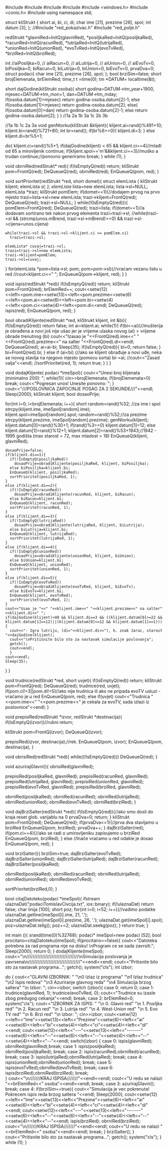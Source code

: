 #include <iostream>
#include <fstream>
#include <ctime>
#include <cstring>
#include <windows.h>
#include <conio.h>
#include <iomanip>
using namespace std;

struct kliStrukt {
  short ai, bi, ci, di;
  char ime [21], prezime [26], spol;
  int datum [3]; 
};
//#include "red_pokazivac.h"
#include "red_polje.h"

redStrukt 
 *glavniRed=InitQ(glavniRed),
 *posiljkaRed=InitQ(posiljkaRed),
 *racunRed=InitQ(racunRed),
 *lutrijaRed=InitQ(lutrijaRed),
 *unionRed=InitQ(unionRed),
 *evoTvRed=InitQ(evoTvRed),
 *brziRed=InitQ(brziRed);
 
int 
 //aiPosiljka=0,
// aiRacun=0,
// aiLutrija=0,
// aiUnion=0,
// aiEvoTv=0,
 biPosiljka=0,
 biRacun=0,
 biLutrija=0,
 biUnion=0,
 biEvoTv=0,
 prvaDva=0;
struct podaci{
  char ime [21], prezime [26], spol;
};
bool brziSim=false;
short brojElemenata, brElemRed;
time_t t =time(0);
tm *DATUM= localtime(&t);

short dajGodine(kliStrukt osoba){
  short godina=DATUM->tm_year+1900,
  mjesec=DATUM->tm_mon+1,
  dan=DATUM->tm_mday;
  if(osoba.datum[1]>mjesec)
    return godina-osoba.datum[2]-1;
  else if(osoba.datum[1]<mjesec)
    return godina-osoba.datum[2];
  else{
    if(osoba.datum[0]>dan)
      return godina-osoba.datum[2]-1;
    else
      return godina-osoba.datum[2];
  }
}
//1a  2a  1b  3a  1c  2b  3b

//1a 1b 1c 2a 3a 
void genNtorku(kliStrukt &klijent){
  klijent.ai=rand()%491+10;
  klijent.bi=rand()%721+80;
  int br=rand();
  if(br%6==0){
    klijent.di=3;
  }
  else
    klijent.di=br%5+1;
  
  do{
    klijent.ci=rand()%5+1;
    if(dajGodine(klijent) < 65 && klijent.ci==4)//mlađi od 65 a mirovljenik
      continue;
    if(klijent.spol=='m'&&klijent.ci==3)//muško a trudan
      continue;//ponovno generiramo
    break;
  } while (1);
}

void obrniRed(redStrukt* red){
  if(IsEmptyQ(red))
    return;
  kliStrukt pom=FrontQ(red);
  DeQueueQ(red);
  obrniRed(red);
  EnQueueQ(pom, red);
}

void sortPrioritet(redStrukt *red, short domet){
  struct elemLista {
    kliStrukt klijent;
    elemLista *sl;
    };
  elemLista* lista=new elemLista;
  lista->sl=NULL;
  elemLista *trazi;
  kliStrukt pomElem;
  if(domet==1){//dodajem prvog na prvo mjesto
      trazi=lista->sl=new elemLista;
      trazi->klijent=FrontQ(red);
      DeQueueQ(red);
      trazi->sl=NULL;
  }
  while(!(IsEmptyQ(red))){
    pomElem=FrontQ(red);
    DeQueueQ(red);
    trazi=lista;
    if(domet==1)//a dodavam sortirano tek nakon prvog elementa
      trazi=trazi->sl;
    //while(trazi->sl && (strcmp(unos.mBrend, trazi->sl->mBrend)==0) && trazi->sl->cijena<unos.cijena)
    
    while(trazi->sl && trazi->sl->klijent.ci <= pomElem.ci) 
      trazi=trazi->sl;
    
    elemLista* cuvaj=trazi->sl;
    trazi=trazi->sl=new elemLista;
    trazi->klijent=pomElem; 
    trazi->sl=cuvaj;
  }
  for(elemLista *pom=lista->sl; pom; pom=pom->sl){//vraćam vezanu listu u red
    //cout<<pom->klijent.ci<<" ";
    EnQueueQ(pom->klijent, red);
  }
}

void ispis(redStrukt *red){
  if(IsEmptyQ(red))
    return;
  kliStrukt pom=FrontQ(red);
  brElemRed++;
  cout<<setw(12)<<left<<pom.ime<<setw(13)<<left<<pom.prezime<<setw(6)<<left<<pom.ai<<setw(6)<<left<<pom.bi<<setw(4)<<left<<pom.ci<<setw(4)<<left<<pom.di<<endl;
  DeQueueQ(red);
  ispis(red);
  EnQueueQ(pom, red);
}

bool obradiKlijente(redStrukt *red, kliStrukt klijent, int &bi){
  if(IsEmptyQ(red))
    return false;
  int ai=klijent.ai;
  while(1){
    if(bi<=ai){//mušterija je obrađena a novi još nije ušao jer je vrijeme ulaska novog (ai) > vrijeme obrade trenutnog (bi)
      cout<<"Izasao je "<<FrontQ(red).ime<<" "<<FrontQ(red).prezime<<" na salter "<<FrontQ(red).di<<endl;
      DeQueueQ(red);
      ai=ai-bi;
      Sleep(35);
      if(IsEmptyQ(red)){
        bi=0;
        return false;
      }
      bi=FrontQ(red).bi;
    }
    else if (ai<bi) {//ako se klijent obrađuje a novi uđe, neka se novog stavlja na njegovo mjesto (pomocu sorta)
      bi-=ai;
      //cout<<"Zasad valja"<<endl;
      //sortPrioritet(red, 1);
      return true;
    }
  }
}

void dodajKlijente( podaci *imeSpol){
  cout<<"Unesi broj klijenata (minimalno 200): ";
  while(1){
    cin>>brojElemenata;
    if(brojElemenata>0)
      break;
    cout<<"Pogresan unos! Unesite ponovno: ";
  }
  cout<<"///POSLOVNICA ZAPOCINJE POSAO ZA 2 SEKUNDE///"<<endl;
  Sleep(2000);
  kliStrukt klijent;
  bool dosaoPrije;
  
  for(int i=0; i<brojElemenata; i++){
    short random=rand()%52; //za ime i spol
    strcpy(klijent.ime, imeSpol[random].ime);
    klijent.spol=imeSpol[random].spol;
    random=rand()%52;//za prezime
    strcpy(klijent.prezime, imeSpol[random].prezime);
    genNtorku(klijent);
    klijent.datum[0]=rand()%30+1;
    if(rand()%3==0)
      klijent.datum[1]=12;
    else
      klijent.datum[1]=rand()%12+1;
    klijent.datum[2]=rand()%53+1943;//1942 - 1995 godišta (max starost = 72, max mladost = 18)
    EnQueueQ(klijent, glavniRed);
    
    dosaoPrije=false;
    if(klijent.di==1){
      if(!IsEmptyQ(posiljkaRed))
        dosaoPrije=obradiKlijente(posiljkaRed, klijent, biPosiljka);
      else biPosiljka=klijent.bi;
      EnQueueQ(klijent, posiljkaRed);
      sortPrioritet(posiljkaRed, 1);
    }
    else if(klijent.di==2){
      if(!IsEmptyQ(racunRed))
        dosaoPrije=obradiKlijente(racunRed, klijent, biRacun);
      else biRacun=klijent.bi;
      EnQueueQ(klijent, racunRed);
      sortPrioritet(racunRed, 1);
    }
    else if(klijent.di==3){
      if(!IsEmptyQ(lutrijaRed)) 
        dosaoPrije=obradiKlijente(lutrijaRed, klijent, biLutrija);
      else biLutrija=klijent.bi;
      EnQueueQ(klijent, lutrijaRed);
      sortPrioritet(lutrijaRed, 1);
    }
    else if(klijent.di==4){
      if(!IsEmptyQ(unionRed))
        dosaoPrije=obradiKlijente(unionRed, klijent, biUnion);
      else biUnion=klijent.bi;
      EnQueueQ(klijent, unionRed);
      sortPrioritet(unionRed, 1);
    }
    else if(klijent.di==5){
      if(!IsEmptyQ(evoTvRed))
        dosaoPrije=obradiKlijente(evoTvRed, klijent, biEvoTv);
      else biEvoTv=klijent.bi;
      EnQueueQ(klijent, evoTvRed);
      sortPrioritet(evoTvRed, 1);
    }
    cout<<"Usao je "<<" "<<klijent.ime<<" "<<klijent.prezime<<" na salter"<<klijent.di<<" ";
    if(dajGodine(klijent)<40 && klijent.di==3 && ((klijent.datum[0]>=22 && klijent.datum[1]==12)||(klijent.datum[0]<=12 && klijent.datum[1]==1))){
      cout<<"- Igra lutriju, (di="<<klijent.di<<"), h. znak Jarac, starost "<<dajGodine(klijent);
      cout<<"\nPritisnite bilo sto za nastavak simulacije poslovanja";
      getch();
      cout<<endl;
      }
    cout<<endl;
    Sleep(35);
  }
}

void trudnice(redStrukt *red, short uvjet){
  if(IsEmptyQ(red))
    return;
  kliStrukt pom=FrontQ(red);
  DeQueueQ(red);
  trudnice(red, uvjet);
  if(pom.ci!=3||pom.di!=5)//ako nije trudnica ili ako ne pripada evoTV usluzi - vraćamo je u red
    EnQueueQ(pom, red);
  else
    if(uvjet)
      cout<<"Trudnica "<<pom.ime<<" "<<pom.prezime<<" je cekala za evoTV, sada izlazi iz poslovnice"<<endl;
}

void prepisiRed(redStrukt *izvor, redStrukt *destinacija){
  if(IsEmptyQ(izvor))//rubni
    return;
    
  kliStrukt pom=FrontQ(izvor);
  DeQueueQ(izvor);
  
  prepisiRed(izvor, destinacija);//rek.
  EnQueueQ(pom, izvor);
  EnQueueQ(pom, destinacija);
}

void obrisiRed(redStrukt *red){
  while((!IsEmptyQ(red)))
    DeQueueQ(red);
}

void azurirajGlavni(){
  obrisiRed(glavniRed);
  
  prepisiRed(posiljkaRed, glavniRed);
  prepisiRed(racunRed, glavniRed);
  prepisiRed(lutrijaRed, glavniRed);
  prepisiRed(unionRed, glavniRed);
  prepisiRed(evoTvRed, glavniRed);
  prepisiRed(brziRed, glavniRed);
  
  obrniRed(posiljkaRed);
  obrniRed(racunRed);
  obrniRed(lutrijaRed);
  obrniRed(unionRed);
  obrniRed(evoTvRed);
  obrniRed(brziRed);
}

void dajBrziSalter(redStrukt *red){
  if(IsEmptyQ(red)){//ako smo dosli do kraja reset glob. varijablu na 0
    prvaDva=0;
    return;
  }
  kliStrukt pom=FrontQ(red);
  DeQueueQ(red);
  if(prvaDva<=1){//prva dva stavljamo u brziRed
    EnQueueQ(pom, brziRed); 
    prvaDva++;
  }
  dajBrziSalter(red);
  if(pom.ci==4){//ako se radi o umirovljeniku zapisujemo u brziRed
    EnQueueQ(pom, brziRed); 
  }
  else //Inače vraćamo u red odakle je dosao
    EnQueueQ(pom, red);
}

void brziSalter(){
  brziSim=true;
  dajBrziSalter(evoTvRed);
  dajBrziSalter(unionRed);
  dajBrziSalter(lutrijaRed);
  dajBrziSalter(racunRed);
  dajBrziSalter(posiljkaRed);
  
  obrniRed(posiljkaRed);
  obrniRed(racunRed);
  obrniRed(lutrijaRed);
  obrniRed(unionRed);
  obrniRed(evoTvRed);
  
  sortPrioritet(brziRed,0);
}

bool citajDatoteku(podaci *imeSpol){
  ifstream ulaznaDat("podaciTomislavCivcija.txt", ios::binary);
  if(!ulaznaDat)
    return false;
  char linija [100];
  short poz;
  for(int i=0; i<52; i++){//vadimo podatke
    ulaznaDat.getline(imeSpol[i].ime, 21, '.');
    ulaznaDat.getline(imeSpol[i].prezime, 26, '.');
    ulaznaDat.get(imeSpol[i].spol);
    poz=ulaznaDat.tellg();
    poz+=2;
    ulaznaDat.seekg(poz);
  }
  return true;
}

int main (){
  srand(time(0)%32768);
  podaci* imeSpol=new podaci [52];
  bool procitano=citajDatoteku(imeSpol);
  if(procitano==false){
    cout<<"Datoteka potrebna za rad programa nije na disku! \nProgram ce se sada zavrsiti.";
    Sleep(2000);
    return 0;
  }
  dodajKlijente(imeSpol);
  cout<<"\n/////////////////////////////////\nSimulacija poslovanja je zavrsena\n/////////////////////////////////"<<endl<<endl;
  cout<<"Pritisnite bilo sto za nastavak programa...";
  getch();
  system("cls");
  int izbor;
  
  do {
    cout<<"GLAVNI IZBORNIK: "
      "\n0 Izlaz iz programa"
      "\n1 Izlaz trudnica"
      "\n2 Ispis redova"
      "\n3 Azuriranje glavnog reda"
      "\n4 Simulacija brzog saltera"
      "\n   Izbor: ";
    cin>>izbor;
    switch (izbor){
      case 0: return 0;
      case 1:
        trudnice(glavniRed, 1);
        trudnice(evoTvRed, 0);
        cout<<"Trudnice su izasle zbog predugog cekanja"<<endl;
        break;
      case 2:
        brElemRed=0;
        system("cls");
        cout<<"IZBORNIK ZA ISPIS: "
        "\n   0. Glavni red"
        "\n   1. Posiljka red"
        "\n   2. Racun red"
        "\n   3. Lutrija red"
        "\n   4. West-Union red"
        "\n   5. Evo TV red"
        "\n   6. Brzi red"
        "\n      Izbor: ";
        cin>>izbor;
        cout<<setw(12)<<left<<"Ime"<<setw(13)<<left<<"Prezime"<<setw(6)<<left<<"ai"<<setw(6)<<left<<"bi"<<setw(4)<<left<<"ci"<<setw(4)<<left<<"di"<<endl;
        cout<<setw(12)<<left<<"---"<<setw(13)<<left<<"-------"<<setw(6)<<left<<"--"<<setw(6)<<left<<"--"<<setw(4)<<left<<"--"<<setw(4)<<left<<"--"<<endl;
        switch(izbor) {
          case 0: ispis(glavniRed); obrniRed(glavniRed);break;
          case 1: ispis(posiljkaRed); obrniRed(posiljkaRed); break;
          case 2: ispis(racunRed);obrniRed(racunRed); break;
          case 3: ispis(lutrijaRed);obrniRed(lutrijaRed); break;
          case 4: ispis(unionRed);obrniRed(unionRed); break;
          case 5: ispis(evoTvRed);obrniRed(evoTvRed); break;
          case 6: ispis(brziRed);obrniRed(brziRed); break;     
        }
        cout<<"\n///////KRAJ ISPISA///////"<<endl<<endl;
        cout<<"U redu se nalazi "<<brElemRed<<" osoba"<<endl<<endl;
        break;
      case 3: azurirajGlavni(); break;
      case 4: 
        if(brziSim==true){
          cout<<"Simulacija je vec pokrenuta! Pokrecem ispis reda brzog saltera "<<endl;
          Sleep(2000);
          cout<<setw(12)<<left<<"Ime"<<setw(13)<<left<<"Prezime"<<setw(6)<<left<<"ai"<<setw(6)<<left<<"bi"<<setw(4)<<left<<"ci"<<setw(4)<<left<<"di"<<endl;
          cout<<setw(12)<<left<<"---"<<setw(13)<<left<<"-------"<<setw(6)<<left<<"--"<<setw(6)<<left<<"--"<<setw(4)<<left<<"--"<<setw(4)<<left<<"--"<<endl;
          ispis(brziRed);
          obrniRed(brziRed);
          cout<<"\n///////KRAJ ISPISA///////"<<endl<<endl;
          cout<<"U redu se nalazi "<<brElemRed<<" osoba"<<endl<<endl;
          break;
        }
        brziSalter();
    }
    cout<<"Pritisnite bilo sto za nastavak programa...";
    getch();
    system("cls");
  } while (1);
}
